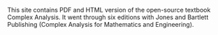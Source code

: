 This site contains PDF and HTML version of the open-source textbook Complex Analysis.
It went through six editions with Jones and Bartlett Publishing (Complex Analysis for Mathematics and Engineering).
